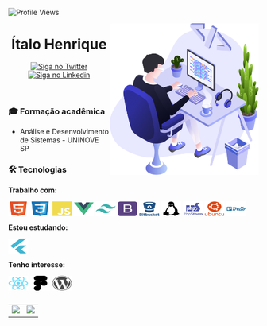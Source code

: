 ![Profile Views](http://estruyf-github.azurewebsites.net/api/VisitorHit?user=Italo-Tech&repo=Italo-Tech&countColorcountColor)

<img align="right" src="https://github.com/Italo-tech/italo-tech/blob/master/.github/images/user.png?raw=true" width="300"/>

<h1 align="center">Ítalo Henrique</h1>

<p align="center">
  <a href="https://twitter.com/taloHenrique20">
    <img alt="Siga no Twitter" src="https://img.shields.io/badge/-Twitter-1ca0f1?style=flat-square&labelColor=1ca0f1&logo=twitter&logoColor=white&link=https://twitter.com/taloHenrique20">
  </a>

 <a href="https://www.linkedin.com/in/italo-tech/">
    <img alt="Siga no Linkedin" src="https://img.shields.io/badge/-LinkedIn-blue?style=flat-square&logo=Linkedin&logoColor=white&link=https://www.linkedin.com/in/italo-tech/">
  </a>

[comment]: <> (  <a href="https://app.rocketseat.com.br/me/gelzieny-1566679543/">)

[comment]: <> (    <img alt="Stargazers" src="https://img.shields.io/badge/Blog-Rocketseat-%237159c1?style=flat&logo=ghost">)

[comment]: <> (  </a>  )
</p>
<br>

### :mortar_board: Formação acadêmica
- Análise e Desenvolvimento de Sistemas - UNINOVE SP

### 🛠 Tecnologias

**Trabalho com:**
<p align="left">
    <img align="center" alt="Ítalo-HTML" height="30" width="40" src="https://raw.githubusercontent.com/devicons/devicon/master/icons/html5/html5-original.svg">
    <img align="center" alt="Ítalo-CSS" height="30" width="40" src="https://raw.githubusercontent.com/devicons/devicon/master/icons/css3/css3-original.svg">
    <img align="center" alt="Ítalo-Javascript" height="30" width="40" src="https://raw.githubusercontent.com/devicons/devicon/master/icons/javascript/javascript-plain.svg">
    <img align="center" alt="Ítalo-Vuejs" height="30" width="40" src="https://raw.githubusercontent.com/devicons/devicon/master/icons/vuejs/vuejs-original.svg">
    <img align="center" alt="Ítalo-Tailwindcss" height="30" width="40" src="https://raw.githubusercontent.com/devicons/devicon/master/icons/tailwindcss/tailwindcss-plain.svg">
    <img align="center" alt="Ítalo-Bootstrap" height="30" width="40" src="https://raw.githubusercontent.com/devicons/devicon/master/icons/bootstrap/bootstrap-plain.svg">
    <img align="center" alt="Ítalo-Bitbucket" height="30" width="40" src="https://raw.githubusercontent.com/devicons/devicon/master/icons/bitbucket/bitbucket-original-wordmark.svg">
    <img align="center" alt="Ítalo-Linux" height="30" width="40" src="https://raw.githubusercontent.com/devicons/devicon/master/icons/linux/linux-plain.svg">
    <img align="center" alt="Ítalo-PhpStorm" height="30" width="40" src="https://raw.githubusercontent.com/devicons/devicon/master/icons/phpstorm/phpstorm-plain-wordmark.svg">
    <img align="center" alt="Ítalo-Ubuntu" height="30" width="40" src="https://raw.githubusercontent.com/devicons/devicon/master/icons/ubuntu/ubuntu-plain-wordmark.svg">
    <img align="center" alt="Ítalo-Ubuntu" height="30" width="40" src="https://raw.githubusercontent.com/devicons/devicon/master/icons/trello/trello-plain-wordmark.svg">
</p>

**Estou estudando:**

<p align="left">
    <!-- Flutter Icon -->
   <img align="center" alt="Ítalo-Flutter" height="30" width="40" src="https://raw.githubusercontent.com/devicons/devicon/master/icons/flutter/flutter-plain.svg">
</p>


**Tenho interesse:**

<p align="left">
    <!-- React Icon -->
    <img align="center" alt="Ítalo-React" height="30" width="40" src="https://raw.githubusercontent.com/devicons/devicon/master/icons/react/react-original.svg">
    <!-- React Icon -->
    <img align="center" alt="Ítalo-React" height="30" width="40" src="https://raw.githubusercontent.com/devicons/devicon/master/icons/figma/figma-plain.svg">
<!-- Wordpress Icon -->
   <img align="center" alt="Ítalo-Wordpress" height="30" width="40" src="https://raw.githubusercontent.com/devicons/devicon/master/icons/wordpress/wordpress-plain.svg">
</p>

<p align="center">
<table align='left'>
  <row>
    <td>
     <!-- Card -->
      <img height='172' src='https://github-readme-stats.vercel.app/api/top-langs/?username=Italo-Tech&layout=compact&theme=dark'>
    </td>
    <td>
      <img height='172' src='https://github-readme-stats.vercel.app/api?username=Italo-Tech&show_icons=true&theme=dark'>
    </td>
  </row>
</table>




